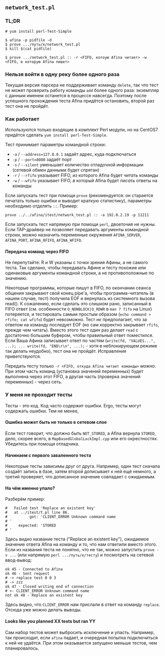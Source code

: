 ## `network_test.pl`

### TL;DR

    # yum install perl-Test-Simple

	$ afina -p pidfile -d
	$ prove .../путь/к/network_test.pl
	$ kill $(cat pidfile)

	$ prove .../network_test.pl :: -r <FIFO, котоую Afina читает> -w <FIFO, в которую Afina пишет>

### Нельзя войти в одну реку более одного раза

Текущая версия парсера не поддерживает команду `delete`, так что тест не может проверить работу команды `add` более одного раза: экземпляр с данным именем останется в процессе навсегда. Поэтому после успешного прохождения теста Afina придётся остановить, второй раз тест она не пройдёт.

### Как работает

Используются только входящие в комплект Perl модули, но на CentOS7 придётся сделать `yum install perl-Test-Simple`.

Тест принимает параметры командной строки:

* `-a` / `--address=127.0.0.1` задаёт адрес, куда подключаться
* `-p` / `--port=8080` задаёт порт
* `-s` / `--silent` уменьшает количество отладочной информации (сетевой обмен данными будет спрятан)
* `-r` / `--rfifo` указывает FIFO, *из* которого Afina будет *читать* команды
* `-w` / `--wfifo` указывает FIFO, *в* который Afina будет *писать* ответы на команды

Если запускать тест при помощи `prove` (рекомендуется: он старается печатать только ошибки и выводит краткую статистику), параметры необходимо отделять `::`. Пример:

    prove ../../afina/itest/network_test.pl :: -a 192.0.2.19 -p 11211

Если запускать тест напрямую при помощи `perl`, двоеточия не нужны. Если TAP-драйвер не позволяет передавать аргументы командной строки, можно назначить переменные окружения `AFINA_SERVER`, `AFINA_PORT`, `AFINA_RFIFO`, `AFINA_WFIFO`.

#### Передача команд через FIFO

Не перепутайте: R и W указаны с точки зрения Афины, а не самого теста. Так сделано, чтобы передавать Афине и тесту похожие или одинаковые аргументы командной строки, а не противоположные по значению.

Некоторые программы, которые пишут в FIFO, по окончании сеанса общения закрывают свой конец pipe'а, чтобы программа-читатель (в нашем случае, тест) получила EOF и вернулась из системного вызова read(). К сожалению, если сделать это слишком рано, записанный в FIFO ответ (см. особенности `O_NONBLOCK|O_RDWR` в `man 7 fifo` на Linux) потеряется, и тестировать самым простым образом (`echo command > rfifo; cat wfifo`) будет невозможно. Тест *не* предполагает, что за ответом на команду последует EOF (но сам корректно закрывает `rfifo`, прежде чем читать). Вместо этого тест *один* раз делает `read` с достаточно большим буфером, чтобы правильный ответ поместился. Если Ваша Афина записывает ответ по частям (`write(fd, "VALUES...", ...); ... write(fd, "END\r\n", ...);` - хотя в неблокирующем режиме так делать неудобно), тест она не пройдёт. Исправления приветствуются.

Передать тесту только `-r <FIFO, откуда Afina читает команды>` *можно*. При этом часть команд (установка значений переменных) будет выполнена через этот FIFO, а другая часть (проверка значений переменных) - через сеть.

### У меня не проходит тесты

Тесты - это код. Код часто содержит ошибки. Ergo, тесты могут содержать ошибки. Тем не менее,

#### Ошибка может быть не только в сетевом слое

Если тест говорит, что должно быть `NOT_STORED`, а Afina вернула `STORED`, дело, скорее всего, в `MapBasedGlobalLockImpl.cpp` или его окрестностях. Убедитесь при помощи отладчика.

#### Начинаем с первого заваленного теста

Некоторые тесты зависимы друг от друга. Например, один тест сначала создаёт запись в базе, затем второй дописывает к ней ещё немного, а третий проверяет, что дописанное значение совпадает с ожидаемым.

#### На чём именно упало?

Разберём пример:

    #   Failed test 'Replace an existent key'
    #   at ../itest/t.pl line 86.
    #          got: 'CLIENT_ERROR Unknown command name
    # '
    #     expected: 'STORED
    # '

Здесь видно название теста ("Replace an existent key"), ожидаемое значение ответа Afina на команду и то, что нам ответили вместо этого. Если из названия теста не понятно, что не так, можно запустить `prove -v ...` (или напрямую `perl .../путь/к/тесту`) и посмотреть на сетевой ввод-вывод:

    ok 45 - Connected to Afina
    ok 46 - Sent request
    # -> replace test 0 0 3
    # -> zzz
    ok 47 - Closed writing end of connection
    # <- CLIENT_ERROR Unknown command name
    not ok 48 - Replace an existent key

Здесь видно, что `CLIENT_ERROR` нам прислали в ответ на команду `replace`. Отсюда уже можно делать выводы.

#### Looks like you planned XX tests but ran YY

Сам набор тестов может выбросить исключение и упасть. Например, так происходит, если `afina` падает, и очередная попытка подключиться к ней не удаётся. При этом оказывается запущено меньше тестов, чем планировалось.
